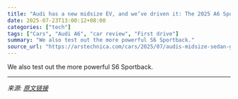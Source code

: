 ```yaml
---
title: "Audi has a new midsize EV, and we’ve driven it: The 2025 A6 Sportback"
date: 2025-07-23T13:00:12+08:00
categories: ["tech"]
tags: ["Cars", "Audi A6", "car review", "First drive"]
summary: "We also test out the more powerful S6 Sportback."
source_url: "https://arstechnica.com/cars/2025/07/audis-midsize-sedan-goes-electric-the-2025-a6-and-s6-sportback-driven/"
---
```


We also test out the more powerful S6 Sportback.

---

*来源: [原文链接](https://arstechnica.com/cars/2025/07/audis-midsize-sedan-goes-electric-the-2025-a6-and-s6-sportback-driven/)*
